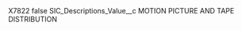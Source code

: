 <?xml version="1.0" encoding="UTF-8"?>
<CustomMetadata xmlns="http://soap.sforce.com/2006/04/metadata" xmlns:xsi="http://www.w3.org/2001/XMLSchema-instance" xmlns:xsd="http://www.w3.org/2001/XMLSchema">
    <label>X7822</label>
    <protected>false</protected>
    <values>
        <field>SIC_Descriptions_Value__c</field>
        <value xsi:type="xsd:string">MOTION PICTURE AND TAPE DISTRIBUTION</value>
    </values>
</CustomMetadata>
